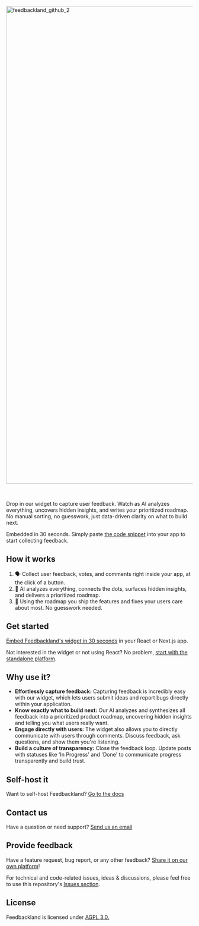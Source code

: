 <img width="2473" height="1286" alt="feedbackland_github_2" src="https://github.com/user-attachments/assets/4ffa6a24-7107-4e58-bb9e-24fa19e25af1" />

&nbsp;

Drop in our widget to capture user feedback. Watch as AI analyzes everything, uncovers hidden insights, and writes your prioritized roadmap. No manual sorting, no guesswork, just data-driven clarity on what to build next.

Embedded in 30 seconds. Simply paste [the code snippet](https://www.feedbackland.com/#embed) into your app to start collecting feedback.

## How it works

1. 🗣️ Collect user feedback, votes, and comments right inside your app, at the click of a button.
2. 🤖 AI analyzes everything, connects the dots, surfaces hidden insights, and delivers a prioritized roadmap.
3. 🚀 Using the roadmap you ship the features and fixes your users care about most. No guesswork needed.

## Get started

[Embed Feedbackland's widget in 30 seconds](https://www.feedbackland.com/#embed) in your React or Next.js app.

Not interested in the widget or not using React? No problem, [start with the standalone platform](https://get-started.feedbackland.com).

## Why use it?

- **Effortlessly capture feedback:** Capturing feedback is incredibly easy with our widget, which lets users submit ideas and report bugs directly within your application.
- **Know exactly what to build next:** Our AI analyzes and synthesizes all feedback into a prioritized product roadmap, uncovering hidden insights and telling you what users really want.
- **Engage directly with users:** The widget also allows you to directly communicate with users through comments. Discuss feedback, ask questions, and show them you're listening.
- **Build a culture of transparency:** Close the feedback loop. Update posts with statuses like 'In Progress' and 'Done' to communicate progress transparently and build trust.

## Self-host it

Want to self-host Feedbackland? [Go to the docs](https://github.com/feedbackland/feedbackland/blob/main/SELFHOSTING.md)

## Contact us

Have a question or need support? [Send us an email](mailto:hello@feedbackland.com)

## Provide feedback

Have a feature request, bug report, or any other feedback? [Share it on our own platform](https://dogfood.feedbackland.com)!

For technical and code-related issues, ideas & discussions, please feel free to use this repository's [Issues section](https://github.com/feedbackland/feedbackland/issues).

## License

Feedbackland is licensed under [AGPL 3.0.](https://github.com/feedbackland/feedbackland?tab=AGPL-3.0-1-ov-file)
